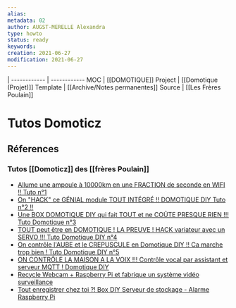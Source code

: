 ```yaml
---
alias:
metadata: 02
author: AUGST-MERELLE Alexandra
type: howto
status: ready
keywords: 
creation: 2021-06-27
modification: 2021-06-27
---
```

 | 
------------ | ------------
MOC | [[DOMOTIQUE]]
Project | [[Domotique (Projet)]]
Template | [[Archive/Notes permanentes]]
Source | [[Les Frères Poulain]]
# Tutos Domoticz
## Réferences
### Tutos [[Domoticz]] des [[frères Poulain]]
- [Allume une ampoule à 10000km en une FRACTION de seconde en WIFI !! Tuto n°1](https://youtu.be/znwL7zDKWGg)
- [On "HACK" ce GÉNIAL module TOUT INTÉGRÉ !! DOMOTIQUE DIY Tuto n°2 !!](https://youtu.be/3aLcRPbp1As)
- [Une BOX DOMOTIQUE DIY qui fait TOUT et ne COÛTE PRESQUE RIEN !!! Tuto Domotique n°3](https://youtu.be/rKf26HPDarM)
- [TOUT peut être en DOMOTIQUE ! LA PREUVE ! HACK variateur avec un SERVO !!! Tuto Domotique DIY n°4](https://www.youtube.com/watch?v=cvuMRMCzv5I)
- [On contrôle l'AUBE et le CREPUSCULE en Domotique DIY !! Ca marche trop bien ! Tuto Domotique DIY n°5](https://youtu.be/wHhB-TI9hrs)
- [ON CONTRÔLE LA MAISON A LA VOIX !!! Contrôle vocal par assistant et serveur MQTT ! Domotique DIY](https://youtu.be/vgTAAZPmj5w)
- [Recycle Webcam + Raspberry Pi et fabrique un système vidéo surveillance](https://youtu.be/QzyX0Wt5QCM)
- [Tout enregistrer chez toi ?! Box DIY Serveur de stockage - Alarme Raspberry Pi](https://youtu.be/PxVoiS94w5c)